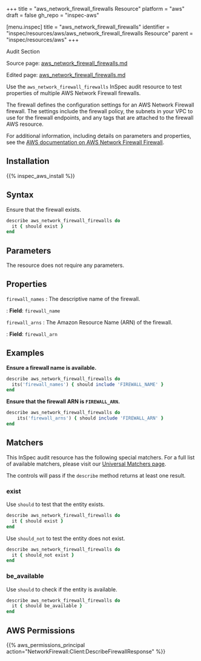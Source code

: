 +++
title = "aws_network_firewall_firewalls Resource"
platform = "aws"
draft = false
gh_repo = "inspec-aws"

[menu.inspec]
title = "aws_network_firewall_firewalls"
identifier = "inspec/resources/aws/aws_network_firewall_firewalls Resource"
parent = "inspec/resources/aws"
+++

<div class="admonition-note">
<p class="admonition-note-title">Audit Section</p>
<div class="admonition-note-text">
<p>Source page: <a href="https://github.com/inspec/inspec-aws/blob/main/docs/resources/aws_network_firewall_firewalls.md">aws_network_firewall_firewalls.md</a></p>
<p>Edited page: <a href="https://github.com/ianmadd/inspec-aws/blob/im/hugo/docs-chef-io/content/inspec/resources/aws_network_firewall_firewalls.md">aws_network_firewall_firewalls.md</a></p>
</div>
</div>



Use the `aws_network_firewall_firewalls` InSpec audit resource to test properties of multiple AWS Network Firewall firewalls.

The firewall defines the configuration settings for an AWS Network Firewall firewall. The settings include the firewall policy, the subnets in your VPC to use for the firewall endpoints, and any tags that are attached to the firewall AWS resource.

For additional information, including details on parameters and properties, see the [AWS documentation on AWS Network Firewall Firewall](https://docs.aws.amazon.com/AWSCloudFormation/latest/UserGuide/aws-resource-networkfirewall-firewall.html).

## Installation

{{% inspec_aws_install %}}

## Syntax

Ensure that the firewall exists.

```ruby
describe aws_network_firewall_firewalls do
  it { should exist }
end
```

## Parameters

The resource does not require any parameters.

## Properties

`firewall_names`
: The descriptive name of the firewall.

: **Field**: `firewall_name`

`firewall_arns`
: The Amazon Resource Name (ARN) of the firewall.

: **Field**: `firewall_arn`

## Examples

**Ensure a firewall name is available.**

```ruby
describe aws_network_firewall_firewalls do
  its('firewall_names') { should include 'FIREWALL_NAME' }
end
```

**Ensure that the firewall ARN is `FIREWALL_ARN`.**

```ruby
describe aws_network_firewall_firewalls do
    its('firewall_arns') { should include 'FIREWALL_ARN' }
end
```

## Matchers

This InSpec audit resource has the following special matchers. For a full list of available matchers, please visit our [Universal Matchers page](https://www.inspec.io/docs/reference/matchers/).

The controls will pass if the `describe` method returns at least one result.

### exist

Use `should` to test that the entity exists.

```ruby
describe aws_network_firewall_firewalls do
  it { should exist }
end
```

Use `should_not` to test the entity does not exist.

```ruby
describe aws_network_firewall_firewalls do
  it { should_not exist }
end
```

### be_available

Use `should` to check if the entity is available.

```ruby
describe aws_network_firewall_firewalls do
  it { should be_available }
end
```

## AWS Permissions

{{% aws_permissions_principal action="NetworkFirewall:Client:DescribeFirewallResponse" %}}
